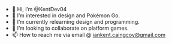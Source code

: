 - 👋 Hi, I’m @KentDev04
- 👀 I’m interested in design and Pokémon Go.
- 🌱 I’m currently relearning design and programming.
- 💞️ I’m looking to collaborate on platform games.
- 📫 How to reach me via email @ iankent.caingcoy@gmail.com

<!---
KentDev04/KentDev04 is a ✨ special ✨ repository because its `README.md` (this file) appears on your GitHub profile.
You can click the Preview link to take a look at your changes.
--->
